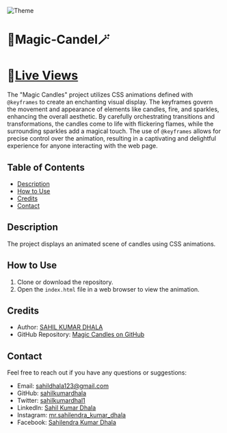 ![Theme](https://github.com/sahilkumardhala/Magic-Candel/assets/132347733/9d49c87d-189a-481b-a391-6c7caa6f083e)

# 🔮Magic-Candel🪄 [](https://img.icons8.com/?size=96&id=VQRXVT8t0vHT&format=png)
# 📌[Live Views](https://sahilkumardhala.github.io/Magic-Candel/)

The "Magic Candles" project utilizes CSS animations defined with `@keyframes` to create an enchanting visual display. The keyframes govern the movement and appearance of elements like candles, fire, and sparkles, enhancing the overall aesthetic. By carefully orchestrating transitions and transformations, the candles come to life with flickering flames, while the surrounding sparkles add a magical touch. The use of `@keyframes` allows for precise control over the animation, resulting in a captivating and delightful experience for anyone interacting with the web page.

## Table of Contents

- [Description](#description)
- [How to Use](#how-to-use)
- [Credits](#credits)
- [Contact](#contact)

## Description

The project displays an animated scene of candles using CSS animations.

## How to Use

1. Clone or download the repository.
2. Open the `index.html` file in a web browser to view the animation.

## Credits

- Author: [SAHIL KUMAR DHALA ](https://github.com/sahilkumardhala)
- GitHub Repository: [Magic Candles on GitHub](https://github.com/sahilkumardhala/magic-candles)

## Contact

Feel free to reach out if you have any questions or suggestions:

- Email: [sahildhala123@gmail.com](mailto:sahildhala123@gmail.com)
- GitHub: [sahilkumardhala](https://github.com/sahilkumardhala)
- Twitter: [sahilkumardhal1](https://twitter.com/sahilkumardhal1)
- LinkedIn: [Sahil Kumar Dhala](https://www.linkedin.com/in/sahil-kumar-dhala-23859320b)
- Instagram: [mr.sahilendra_kumar_dhala](https://www.instagram.com/mr.sahilendra_kumar_dhala/)
- Facebook: [Sahilendra Kumar Dhala](https://www.facebook.com/Sahilendra.Kumar.Dhala?)
